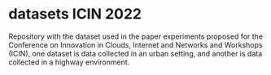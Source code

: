 # datasets ICIN 2022

Repository with the dataset used in the paper experiments proposed for the Conference on Innovation in Clouds, Internet and Networks and Workshops (ICIN), one dataset is data collected in an urban setting, and another is data collected in a highway environment.
